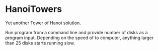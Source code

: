# HanoiTowers
Yet another Tower of Hanoi solution.

Run program from a command line and provide number of disks 
as a program input. Depending on the speed of to computer, anything larger
than 25 disks starts running slow.
